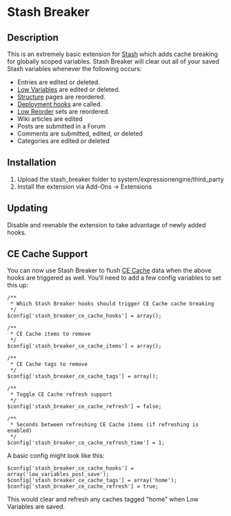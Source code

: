 # Stash Breaker

## Description

This is an extremely basic extension for [Stash](https://github.com/croxton/Stash) which adds cache breaking for globally scoped variables. Stash Breaker will clear out all of your saved Stash variables whenever the following occurs:

* Entries are edited or deleted.
* [Low Variables](http://gotolow.com/addons/low-variables) are edited or deleted.
* [Structure](http://buildwithstructure.com) pages are reordered.
* [Deployment hooks](https://github.com/focuslabllc/deployment_hooks.ee2_addon) are called.
* [Low Reorder](http://gotolow.com/addons/low-reorder) sets are reordered.
* Wiki articles are edited
* Posts are submitted in a Forum
* Comments are submitted, edited, or deleted
* Categories are edited or deleted

## Installation

1. Upload the stash_breaker folder to system/expressionengine/third_party
2. Install the extension via Add-Ons → Extensions

## Updating

Disable and reenable the extension to take advantage of newly added hooks.

## CE Cache Support

You can now use Stash Breaker to flush [CE Cache](http://www.causingeffect.com/software/expressionengine/ce-cache) data when the above hooks are triggered as well. You'll need to add a few config variables to set this up:

	/**
	 * Which Stash Breaker hooks should trigger CE Cache cache breaking
	 */
	$config['stash_breaker_ce_cache_hooks'] = array();

	/**
	 * CE Cache items to remove
	 */
	$config['stash_breaker_ce_cache_items'] = array();

	/**
	 * CE Cache tags to remove
	 */
	$config['stash_breaker_ce_cache_tags'] = array();

	/**
	 * Toggle CE Cache refresh support
	 */
	$config['stash_breaker_ce_cache_refresh'] = false;

	/**
	 * Seconds between refreshing CE Cache items (if refreshing is enabled)
	 */
	$config['stash_breaker_ce_cache_refresh_time'] = 1;


A basic config might look like this:

	$config['stash_breaker_ce_cache_hooks'] = array('low_variables_post_save');
	$config['stash_breaker_ce_cache_tags'] = array('home');
	$config['stash_breaker_ce_cache_refresh'] = true;

This would clear and refresh any caches tagged "home" when Low Variables are saved.